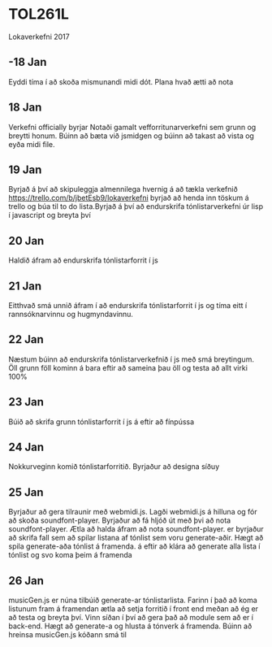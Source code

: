 # TOL261L
Lokaverkefni 2017


## -18 Jan
Eyddi tíma í að skoða mismunandi midi dót. Plana hvað ætti að nota
## 18 Jan
Verkefni officially byrjar
Notaði gamalt vefforritunarverkefni sem grunn og breytti honum. Búinn að bæta við jsmidgen og búinn að takast að vista og eyða midi file.
## 19 Jan
Byrjað á því að skipuleggja almennilega hvernig á að tækla verkefnið https://trello.com/b/jbetEsb9/lokaverkefni byrjað að henda inn töskum á trello og búa til to do lista.Byrjað á því að endurskrifa tónlistarverkefni úr lisp í javascript og breyta því
## 20 Jan
Haldið áfram að endurskrifa tónlistarforrit í js
## 21 Jan
Eitthvað smá unnið áfram í að endurskrifa tónlistarforrit í js og tíma eitt í rannsóknarvinnu og hugmyndavinnu.
## 22 Jan
Næstum búinn að endurskrifa tónlistarverkefnið í js með smá breytingum. Öll grunn föll kominn á bara eftir að sameina þau öll og testa að allt virki 100%
## 23 Jan
Búið að skrifa grunn tónlistarforrit í js á eftir að fínpússa
## 24 Jan
Nokkurveginn komið tónlistarforritið. Byrjaður að designa síðuy
## 25 Jan
Byrjaður að gera tilraunir með webmidi.js. Lagði webmidi.js á hilluna og fór að skoða soundfont-player. Byrjaður að fá hljóð út með þvi að nota soundfont-player. Ætla að halda áfram að nota soundfont-player. er byrjaður að skrifa fall sem að spilar listana af tónlist sem voru generate-aðir. Hægt að spila generate-aða tónlist á framenda. á eftir að klára að generate alla lista í tónlist og svo koma þeim á framenda
## 26 Jan
musicGen.js er núna tilbúið generate-ar tónlistarlista. Farinn í það að koma listunum fram á framendan ætla að setja forritið í front end meðan að ég er að testa og breyta því. Vinn síðan í því að gera það að module sem að er í back-end. Hægt að generate-a og hlusta á tónverk á framenda. Búinn að hreinsa musicGen.js kóðann smá til
